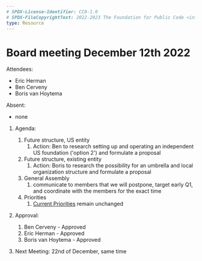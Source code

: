 ```yaml
---
# SPDX-License-Identifier: CC0-1.0
# SPDX-FileCopyrightText: 2022-2023 The Foundation for Public Code <info@publiccode.net>
type: Resource
---
```


# Board meeting December 12th 2022

Attendees:

* Eric Herman
* Ben Cerveny
* Boris van Hoytema

Absent:

* none

1. Agenda:
   1. Future structure, US entity
      1. Action: Ben to research setting up and operating an independent US foundation ('option 2') and formulate a proposal
   2. Future structure, existing entity
      1. Action: Boris to research the possibility for an umbrella and local organization structure and formulate a proposal
   3. General Assembly
      1. communicate to members that we will postpone, target early Q1, and coordinate with the members for the exact time
   4. Priorities
      1. [Current Priorities](../mission.md#current-priorities) remain unchanged

2. Approval:
   1. Ben Cerveny - Approved
   2. Eric Herman - Approved
   3. Boris van Hoytema - Approved

3. Next Meeting: 22nd of December, same time
